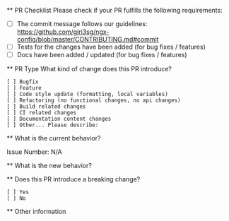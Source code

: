 \*\* PR Checklist
Please check if your PR fulfills the following requirements:

- [ ] The commit message follows our guidelines: https://github.com/giri3sg/ngx-config/blob/master/CONTRIBUTING.md#commit
- [ ] Tests for the changes have been added (for bug fixes / features)
- [ ] Docs have been added / updated (for bug fixes / features)

\*\* PR Type
What kind of change does this PR introduce?

<!-- Please check the one that applies to this PR using "x". -->

```
[ ] Bugfix
[ ] Feature
[ ] Code style update (formatting, local variables)
[ ] Refactoring (no functional changes, no api changes)
[ ] Build related changes
[ ] CI related changes
[ ] Documentation content changes
[ ] Other... Please describe:
```

\*\* What is the current behavior?

<!-- Please describe the current behavior that you are modifying, or link to a relevant issue. -->

Issue Number: N/A

\*\* What is the new behavior?

\*\* Does this PR introduce a breaking change?

```
[ ] Yes
[ ] No
```

<!-- If this PR contains a breaking change, please describe the impact and migration path for existing applications below. -->

\*\* Other information
